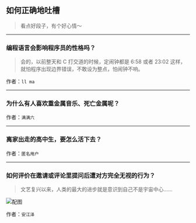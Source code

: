 ## 如何正确地吐槽

> 看点好段子，有个好心情～


 
---

### 编程语言会影响程序员的性格吗？

> 会的，以前整天和 C 打交道的时候，定闹钟都是 6:58 或者 23:02 这样，就怕程序出现边界错误，不敢设为整点，怕闹钟不响。


作者：`ll ma`

---

### 为什么有人喜欢重金属音乐、死亡金属呢？

> 


作者：`满满六`

---

### 离家出走的高中生，要怎么活下去？

> 


作者：`匿名用户`

---

### 如何评价在邀请或评论里提问后遭对方完全无视的行为？

> 文艺复兴以来，人类的最大的进步就是意识到自己不是宇宙中心……



![配图](http://pic2.zhimg.com/7236f582336bad68266d504bf91de24d_b.jpg)


作者：`安江泽`